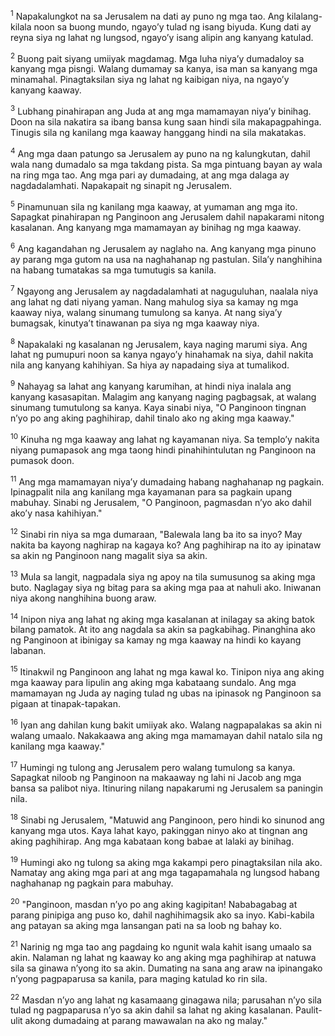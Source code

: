 <sup>1</sup>
Napakalungkot na sa Jerusalem na dati ay puno ng mga tao. Ang kilalang-kilala noon sa buong mundo, ngayoʼy tulad ng isang biyuda. Kung dati ay reyna siya ng lahat ng lungsod, ngayoʼy isang alipin ang kanyang katulad. 

<sup>2</sup>
Buong pait siyang umiiyak magdamag. Mga luha niyaʼy dumadaloy sa kanyang mga pisngi. Walang dumamay sa kanya, isa man sa kanyang mga minamahal. Pinagtaksilan siya ng lahat ng kaibigan niya, na ngayoʼy kanyang kaaway. 

<sup>3</sup>
Lubhang pinahirapan ang Juda at ang mga mamamayan niyaʼy binihag. Doon na sila nakatira sa ibang bansa kung saan hindi sila makapagpahinga. Tinugis sila ng kanilang mga kaaway hanggang hindi na sila makatakas. 

<sup>4</sup>
Ang mga daan patungo sa Jerusalem ay puno na ng kalungkutan, dahil wala nang dumadalo sa mga takdang pista. Sa mga pintuang bayan ay wala na ring mga tao. Ang mga pari ay dumadaing, at ang mga dalaga ay nagdadalamhati. Napakapait ng sinapit ng Jerusalem. 

<sup>5</sup>
Pinamunuan sila ng kanilang mga kaaway, at yumaman ang mga ito. Sapagkat pinahirapan ng Panginoon ang Jerusalem dahil napakarami nitong kasalanan. Ang kanyang mga mamamayan ay binihag ng mga kaaway. 

<sup>6</sup>
Ang kagandahan ng Jerusalem ay naglaho na. Ang kanyang mga pinuno ay parang mga gutom na usa na naghahanap ng pastulan. Silaʼy nanghihina na habang tumatakas sa mga tumutugis sa kanila. 

<sup>7</sup>
Ngayong ang Jerusalem ay nagdadalamhati at naguguluhan, naalala niya ang lahat ng dati niyang yaman. Nang mahulog siya sa kamay ng mga kaaway niya, walang sinumang tumulong sa kanya. At nang siyaʼy bumagsak, kinutyaʼt tinawanan pa siya ng mga kaaway niya. 

<sup>8</sup>
Napakalaki ng kasalanan ng Jerusalem, kaya naging marumi siya. Ang lahat ng pumupuri noon sa kanya ngayoʼy hinahamak na siya, dahil nakita nila ang kanyang kahihiyan. Sa hiya ay napadaing siya at tumalikod. 

<sup>9</sup>
Nahayag sa lahat ang kanyang karumihan, at hindi niya inalala ang kanyang kasasapitan. Malagim ang kanyang naging pagbagsak, at walang sinumang tumutulong sa kanya. Kaya sinabi niya, "O Panginoon tingnan nʼyo po ang aking paghihirap, dahil tinalo ako ng aking mga kaaway." 

<sup>10</sup>
Kinuha ng mga kaaway ang lahat ng kayamanan niya. Sa temploʼy nakita niyang pumapasok ang mga taong hindi pinahihintulutan ng Panginoon na pumasok doon. 

<sup>11</sup>
Ang mga mamamayan niyaʼy dumadaing habang naghahanap ng pagkain. Ipinagpalit nila ang kanilang mga kayamanan para sa pagkain upang mabuhay. Sinabi ng Jerusalem, "O Panginoon, pagmasdan nʼyo ako dahil akoʼy nasa kahihiyan." 

<sup>12</sup>
Sinabi rin niya sa mga dumaraan, "Balewala lang ba ito sa inyo? May nakita ba kayong naghirap na kagaya ko? Ang paghihirap na ito ay ipinataw sa akin ng Panginoon nang magalit siya sa akin. 

<sup>13</sup>
Mula sa langit, nagpadala siya ng apoy na tila sumusunog sa aking mga buto. Naglagay siya ng bitag para sa aking mga paa at nahuli ako. Iniwanan niya akong nanghihina buong araw. 

<sup>14</sup>
Inipon niya ang lahat ng aking mga kasalanan at inilagay sa aking batok bilang pamatok. At ito ang nagdala sa akin sa pagkabihag. Pinanghina ako ng Panginoon at ibinigay sa kamay ng mga kaaway na hindi ko kayang labanan. 

<sup>15</sup>
Itinakwil ng Panginoon ang lahat ng mga kawal ko. Tinipon niya ang aking mga kaaway para lipulin ang aking mga kabataang sundalo. Ang mga mamamayan ng Juda ay naging tulad ng ubas na ipinasok ng Panginoon sa pigaan at tinapak-tapakan. 

<sup>16</sup>
Iyan ang dahilan kung bakit umiiyak ako. Walang nagpapalakas sa akin ni walang umaalo. Nakakaawa ang aking mga mamamayan dahil natalo sila ng kanilang mga kaaway." 

<sup>17</sup>
Humingi ng tulong ang Jerusalem pero walang tumulong sa kanya. Sapagkat niloob ng Panginoon na makaaway ng lahi ni Jacob ang mga bansa sa palibot niya. Itinuring nilang napakarumi ng Jerusalem sa paningin nila. 

<sup>18</sup>
Sinabi ng Jerusalem, "Matuwid ang Panginoon, pero hindi ko sinunod ang kanyang mga utos. Kaya lahat kayo, pakinggan ninyo ako at tingnan ang aking paghihirap. Ang mga kabataan kong babae at lalaki ay binihag. 

<sup>19</sup>
Humingi ako ng tulong sa aking mga kakampi pero pinagtaksilan nila ako. Namatay ang aking mga pari at ang mga tagapamahala ng lungsod habang naghahanap ng pagkain para mabuhay. 

<sup>20</sup>
"Panginoon, masdan nʼyo po ang aking kagipitan! Nababagabag at parang pinipiga ang puso ko, dahil naghihimagsik ako sa inyo. Kabi-kabila ang patayan sa aking mga lansangan pati na sa loob ng bahay ko. 

<sup>21</sup>
Narinig ng mga tao ang pagdaing ko ngunit wala kahit isang umaalo sa akin. Nalaman ng lahat ng kaaway ko ang aking mga paghihirap at natuwa sila sa ginawa nʼyong ito sa akin. Dumating na sana ang araw na ipinangako nʼyong pagpaparusa sa kanila, para maging katulad ko rin sila. 

<sup>22</sup>
Masdan nʼyo ang lahat ng kasamaang ginagawa nila; parusahan nʼyo sila tulad ng pagpaparusa nʼyo sa akin dahil sa lahat ng aking kasalanan. Paulit-ulit akong dumadaing at parang mawawalan na ako ng malay."